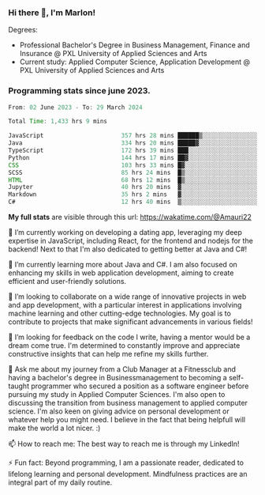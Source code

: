 
### Hi there 👋, I'm Marlon!

Degrees: 
- Professional Bachelor's Degree in Business Management, Finance and Insurance @ PXL University of Applied Sciences and Arts
- Current study: Applied Computer Science, Application Development @ PXL University of Applied Sciences and Arts

### Programming stats since june 2023.
<!--START_SECTION:waka-->

```java
From: 02 June 2023 - To: 29 March 2024

Total Time: 1,433 hrs 9 mins

JavaScript                      357 hrs 28 mins ██████▒░░░░░░░░░░░░░░░░░░   24.88 %
Java                            334 hrs 20 mins █████▓░░░░░░░░░░░░░░░░░░░   23.27 %
TypeScript                      172 hrs 39 mins ███░░░░░░░░░░░░░░░░░░░░░░   12.02 %
Python                          144 hrs 17 mins ██▓░░░░░░░░░░░░░░░░░░░░░░   10.04 %
CSS                             103 hrs 33 mins █▓░░░░░░░░░░░░░░░░░░░░░░░   07.21 %
SCSS                            85 hrs 24 mins  █▒░░░░░░░░░░░░░░░░░░░░░░░   05.94 %
HTML                            68 hrs 12 mins  █▒░░░░░░░░░░░░░░░░░░░░░░░   04.75 %
Jupyter                         40 hrs 20 mins  ▓░░░░░░░░░░░░░░░░░░░░░░░░   02.81 %
Markdown                        35 hrs 2 mins   ▓░░░░░░░░░░░░░░░░░░░░░░░░   02.44 %
C#                              12 hrs 40 mins  ▒░░░░░░░░░░░░░░░░░░░░░░░░   00.88 %
```

<!--END_SECTION:waka-->
**My full stats** are visible through this url: https://wakatime.com/@Amauri22



🔭 I’m currently working on developing a dating app, leveraging my deep expertise in JavaScript, including React, for the frontend and nodejs for the backend! Next to that I'm also dedicated to getting better at Java and C#!

🌱 I’m currently learning more about Java and C#. I am also focused on enhancing my skills in web application development, aiming to create efficient and user-friendly solutions.

👯 I’m looking to collaborate on a wide range of innovative projects in web and app development, with a particular interest in applications involving machine learning and other cutting-edge technologies. My goal is to contribute to projects that make significant advancements in various fields!

🤔 I’m looking for feedback on the code I write, having a mentor would be a dream come true. I'm determined to constantly improve and appreciate constructive insights that can help me refine my skills further.

💬 Ask me about my journey from a Club Manager at a Fitnessclub and having a bachelor's degree in Businessmanagement to becoming a self-taught programmer who secured a position as a software engineer before pursuing my study in Applied Computer Sciences. I'm also open to discussing the transition from business management to applied computer science. I'm also keen on giving advice on personal development or whatever help you might need. I believe in the fact that being helpfull will make the world a lot nicer. :)

📫 How to reach me: The best way to reach me is through my LinkedIn!

⚡ Fun fact: Beyond programming, I am a passionate reader, dedicated to lifelong learning and personal development. Mindfulness practices are an integral part of my daily routine.


